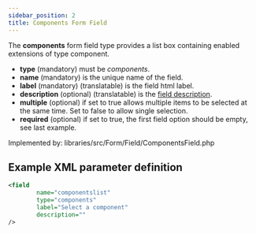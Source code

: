 ```yaml
---
sidebar_position: 2
title: Components Form Field
---
```


The **components** form field type provides a list box containing enabled extensions of type component. 

- **type** (mandatory) must be *components*.
- **name** (mandatory) is the unique name of the field.
- **label** (mandatory) (translatable) is the field html label.
- **description** (optional) (translatable) is the [field description](../standard-form-field-attributes.md#description).
- **multiple** (optional) if set to true allows multiple items to be selected at the same time. Set to false to allow single selection.
- **required** (optional) if set to true, the first field option should be empty, see last example.


Implemented by: libraries/src/Form/Field/ComponentsField.php

## Example XML parameter definition

```xml
<field
        name="componentslist" 
        type="components"
        label="Select a component" 
        description=""
/>
```

